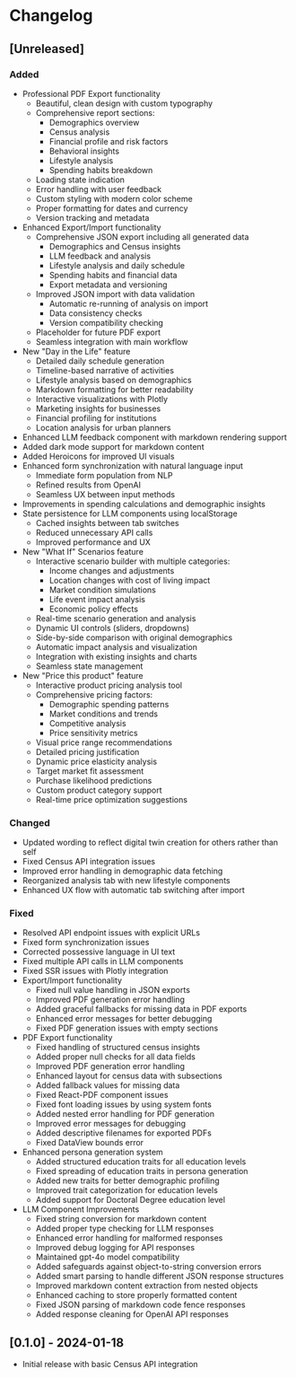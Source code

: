 # Changelog

## [Unreleased]

### Added
- Professional PDF Export functionality
  - Beautiful, clean design with custom typography
  - Comprehensive report sections:
    - Demographics overview
    - Census analysis
    - Financial profile and risk factors
    - Behavioral insights
    - Lifestyle analysis
    - Spending habits breakdown
  - Loading state indication
  - Error handling with user feedback
  - Custom styling with modern color scheme
  - Proper formatting for dates and currency
  - Version tracking and metadata
- Enhanced Export/Import functionality
  - Comprehensive JSON export including all generated data
    - Demographics and Census insights
    - LLM feedback and analysis
    - Lifestyle analysis and daily schedule
    - Spending habits and financial data
    - Export metadata and versioning
  - Improved JSON import with data validation
    - Automatic re-running of analysis on import
    - Data consistency checks
    - Version compatibility checking
  - Placeholder for future PDF export
  - Seamless integration with main workflow
- New "Day in the Life" feature
  - Detailed daily schedule generation
  - Timeline-based narrative of activities
  - Lifestyle analysis based on demographics
  - Markdown formatting for better readability
  - Interactive visualizations with Plotly
  - Marketing insights for businesses
  - Financial profiling for institutions
  - Location analysis for urban planners
- Enhanced LLM feedback component with markdown rendering support
- Added dark mode support for markdown content
- Added Heroicons for improved UI visuals
- Enhanced form synchronization with natural language input
  - Immediate form population from NLP
  - Refined results from OpenAI
  - Seamless UX between input methods
- Improvements in spending calculations and demographic insights
- State persistence for LLM components using localStorage
  - Cached insights between tab switches
  - Reduced unnecessary API calls
  - Improved performance and UX
- New "What If" Scenarios feature
  - Interactive scenario builder with multiple categories:
    - Income changes and adjustments
    - Location changes with cost of living impact
    - Market condition simulations
    - Life event impact analysis
    - Economic policy effects
  - Real-time scenario generation and analysis
  - Dynamic UI controls (sliders, dropdowns)
  - Side-by-side comparison with original demographics
  - Automatic impact analysis and visualization
  - Integration with existing insights and charts
  - Seamless state management
- New "Price this product" feature
  - Interactive product pricing analysis tool
  - Comprehensive pricing factors:
    - Demographic spending patterns
    - Market conditions and trends
    - Competitive analysis
    - Price sensitivity metrics
  - Visual price range recommendations
  - Detailed pricing justification
  - Dynamic price elasticity analysis
  - Target market fit assessment
  - Purchase likelihood predictions
  - Custom product category support
  - Real-time price optimization suggestions

### Changed
- Updated wording to reflect digital twin creation for others rather than self
- Fixed Census API integration issues
- Improved error handling in demographic data fetching
- Reorganized analysis tab with new lifestyle components
- Enhanced UX flow with automatic tab switching after import

### Fixed
- Resolved API endpoint issues with explicit URLs
- Fixed form synchronization issues
- Corrected possessive language in UI text
- Fixed multiple API calls in LLM components
- Fixed SSR issues with Plotly integration
- Export/Import functionality
  - Fixed null value handling in JSON exports
  - Improved PDF generation error handling
  - Added graceful fallbacks for missing data in PDF exports
  - Enhanced error messages for better debugging
  - Fixed PDF generation issues with empty sections
- PDF Export functionality
  - Fixed handling of structured census insights
  - Added proper null checks for all data fields
  - Improved PDF generation error handling
  - Enhanced layout for census data with subsections
  - Added fallback values for missing data
  - Fixed React-PDF component issues
  - Fixed font loading issues by using system fonts
  - Added nested error handling for PDF generation
  - Improved error messages for debugging
  - Added descriptive filenames for exported PDFs
  - Fixed DataView bounds error
- Enhanced persona generation system
  - Added structured education traits for all education levels
  - Fixed spreading of education traits in persona generation
  - Added new traits for better demographic profiling
  - Improved trait categorization for education levels
  - Added support for Doctoral Degree education level
- LLM Component Improvements
  - Fixed string conversion for markdown content
  - Added proper type checking for LLM responses
  - Enhanced error handling for malformed responses
  - Improved debug logging for API responses
  - Maintained gpt-4o model compatibility
  - Added safeguards against object-to-string conversion errors
  - Added smart parsing to handle different JSON response structures
  - Improved markdown content extraction from nested objects
  - Enhanced caching to store properly formatted content
  - Fixed JSON parsing of markdown code fence responses
  - Added response cleaning for OpenAI API responses

## [0.1.0] - 2024-01-18
- Initial release with basic Census API integration 
